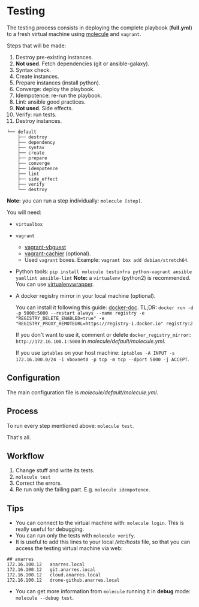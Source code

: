 # Testing

The testing process consists in deploying the complete playbook (**full.yml**)
to a fresh virtual machine using
[molecule](https://github.com/metacloud/molecule) and `vagrant`.

Steps that will be made:

1. Destroy pre-existing instances.
2. **Not used**. Fetch dependencies (git or ansible-galaxy).
3. Syntax check.
4. Create instances.
5. Prepare instances (install python).
5. Converge: deploy the playbook.
6. Idempotence: re-run the playbook.
7. Lint: ansible good practices.
8. **Not used**. Side effects.
9. Verify: run tests.
10. Destroy instances.

```
└── default
    ├── destroy
    ├── dependency
    ├── syntax
    ├── create
    ├── prepare
    ├── converge
    ├── idempotence
    ├── lint
    ├── side_effect
    ├── verify
    └── destroy
```

**Note:** you can run a step individually: `molecule [step]`.

You will need:

* `virtualbox`
* `vagrant`
	* [vagrant-vbguest](https://github.com/dotless-de/vagrant-vbguest)
	* [vagrant-cachier](https://github.com/fgrehm/vagrant-cachier) (optional).
	* Used `vagrant` boxes. Example: `vagrant box add debian/stretch64`.
* Python tools: `pip install molecule testinfra python-vagrant ansible yamllint ansible-lint`
**Note:** a `virtualenv` (python2) is recommended. You can use
[virtualenvwrapper](https://virtualenvwrapper.readthedocs.io/en/latest/).
* A docker registry mirror in your local machine (optional).

	You can install it following this guide: [docker-doc](https://docs.docker.com/registry/recipes/mirror/).
	TL;DR: `docker run -d -p 5000:5000 --restart always --name registry -e "REGISTRY_DELETE_ENABLED=true" -e "REGISTRY_PROXY_REMOTEURL=https://registry-1.docker.io" registry:2`

	If you don't want to use it, comment or delete `docker_registry_mirror: http://172.16.100.1:5000`
	in *molecule/default/molecule.yml*.

	If you use `iptables` on your host machine:
	`iptables -A INPUT -s 172.16.100.0/24 -i vboxnet0 -p tcp -m tcp --dport 5000 -j ACCEPT`.

## Configuration

The main configuration file is *molecule/default/molecule.yml*.

## Process

To run every step mentioned above: `molecule test`.

That's all.

## Workflow

1. Change stuff and write its tests.
2. `molecule test`
3. Correct the errors.
4. Re run only the failing part. E.g. `molecule idempotence`.

## Tips

* You can connect to the virtual machine with: `molecule login`. This is really useful for debugging.
* You can run only the tests with `molecule verify`.
* It is useful to add this lines to your local */etc/hosts* file, so that you can access the testing virtual machine via web:
```
## anarres
172.16.100.12	anarres.local
172.16.100.12	git.anarres.local
172.16.100.12	cloud.anarres.local
172.16.100.12	drone-github.anarres.local
```
* You can get more information from `molecule` running it in **debug** mode: `molecule --debug test`.
